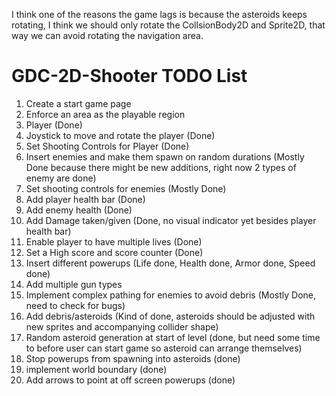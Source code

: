 I think one of the reasons the game lags is because the asteroids keeps rotating, I think we should only rotate the CollsionBody2D and Sprite2D, that way we can avoid rotating the navigation area.

# GDC-2D-Shooter TODO List

1. Create a start game page
2. Enforce an area as the playable region
3. Player (Done)
4. Joystick to move and rotate the player (Done)
5. Set Shooting Controls for Player (Done)
6. Insert enemies and make them spawn on random durations (Mostly Done because there might be new additions, right now 2 types of enemy are done)
7. Set shooting controls for enemies (Mostly Done)
8. Add player health bar (Done)
9. Add enemy health (Done)
10. Add Damage taken/given (Done, no visual indicator yet besides player health bar)
11. Enable player to have multiple lives (Done)
12. Set a High score and score counter (Done)
13. Insert different powerups (Life done, Health done, Armor done, Speed done)
14. Add multiple gun types
15. Implement complex pathing for enemies to avoid debris (Mostly Done, need to check for bugs)
16. Add debris/asteroids (Kind of done, asteroids should be adjusted with new sprites and accompanying collider shape)
17. Random asteroid generation at start of level (done, but need some time to before user can start game so asteroid can arrange themselves)
18. Stop powerups from spawning into asteroids (done)
19. implement world boundary (done)
20. Add arrows to point at off screen powerups (done)
